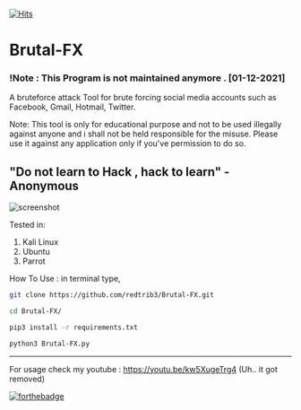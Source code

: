 [![Hits](https://hits.sh/github.com/0xRedTribe/Brutal-FX.svg?style=for-the-badge&label=Hits&color=585858&labelColor=000000&logo=github)](https://hits.sh/github.com/0xRedTribe/Brutal-FX/)

# Brutal-FX     

### !Note : This Program is not maintained anymore . [01-12-2021] 

A bruteforce attack Tool for brute forcing social media accounts such as Facebook, Gmail, Hotmail, Twitter.

Note: This tool is only for educational purpose and not to be used illegally against anyone and i shall not be held responsible for the misuse. Please use it against any application only if you've permission to do so.

"Do not learn to Hack , hack to learn" 
                              -Anonymous
------------------------------------------------------------------------------------------------
![screenshot](https://user-images.githubusercontent.com/68897241/91157052-5f901000-e6b4-11ea-861b-1e92c7435714.png)

Tested in:
 1. Kali Linux
 2. Ubuntu
 3. Parrot 

 
 
How To Use :
in terminal type,
```bash
git clone https://github.com/redtrib3/Brutal-FX.git

cd Brutal-FX/

pip3 install -r requirements.txt

python3 Brutal-FX.py
```
------------------------------------------------------------------------------------------------------
For usage check my youtube : https://youtu.be/kw5XugeTrg4
(Uh.. it got removed)

[![forthebadge](https://forthebadge.com/images/badges/open-source.svg)](https://forthebadge.com)
